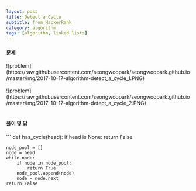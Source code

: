 ```yaml
---
layout: post
title: Detect a Cycle
subtitle: from HackerRank
category: algorithm
tags: [algorithm, linked lists]
---
```

<h4>문제</h4>
![problem](https://raw.githubusercontent.com/seongwoopark/seongwoopark.github.io/master/img/2017-10-17-algorithm-detect_a_cycle_1.PNG)<br/><br/>
![problem](https://raw.githubusercontent.com/seongwoopark/seongwoopark.github.io/master/img/2017-10-17-algorithm-detect_a_cycle_2.PNG)<br/><br/>

<h4>풀이 및 답</h4>
```
def has_cycle(head):
    if head is None:
        return False
    
    node_pool = []
    node = head
    while node:
        if node in node_pool:
            return True
        node_pool.append(node)
        node = node.next
    return False
```